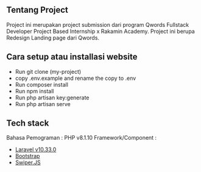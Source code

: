 ## Tentang Project
Project ini merupakan project submission dari program Qwords Fullstack Developer Project Based Internship x Rakamin Academy. Project ini berupa Redesign Landing page dari Qwords.

## Cara setup atau installasi website
- Run git clone (my-project)
- copy .env.example and rename the copy to .env
- Run composer install
- Run npm install
- Run php artisan key:generate
- Run php artisan serve


## Tech stack
Bahasa Pemograman : PHP v8.1.10
Framework/Component : 
 - [Laravel v10.33.0](https://laravel.com/)
 - [Bootstrap](https://getbootstrap.com/)
 - [Swiper.JS](https://swiperjs.com/)
